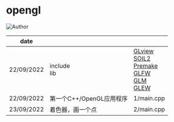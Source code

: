 # opengl
![Author](https://img.shields.io/badge/Author-ZengBc-da282a)

| date       |                          |                                                              |
| ---------- | ------------------------ | ------------------------------------------------------------ |
| 22/09/2022 | include<br />lib         | [GLview](http://realtech-vr.com/home/glview)<br />[SOIL2](https://github.com/SpartanJ/SOIL2)<br />[Premake](https://premake.github.io/download)<br />[GLFW](https://www.glfw.org/download.html)<br />[GLM](https://github.com/g-truc/glm)<br />[GLEW](http://glew.sourceforge.net/) |
| 22/09/2022 | 第一个C++/OpenGL应用程序 | 1/main.cpp                                                   |
| 23/09/2022 | 着色器，画一个点         | 2/main.cpp                                                   |

